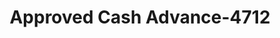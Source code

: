 ---
f_zip-code: 74464
f_state-code: OK
title: Approved Cash Advance-4712
f_phone: 918-453-1384
f_city-only: Tahlequah
f_address: 1201 S Parkhill Rd Tahlequah
f_location-unique-id: '4712'
slug: approved-cash-advance-4712
updated-on: '2024-05-30T13:46:58.046Z'
created-on: '2024-05-30T13:36:59.803Z'
published-on: '2024-05-30T13:54:32.469Z'
f_city-state: cms/city/tahlequah-ok.md
f_company: cms/company/approved-cash-advance.md
f_state: cms/state/oklahoma.md
layout: '[payday-loan].html'
tags: payday-loan
---